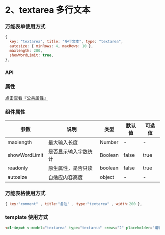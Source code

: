 # 2、textarea 多行文本

### 万能表单使用方式

```js
{
  key: "textarea", title: "多行文本", type: "textarea",
  autosize: { minRows: 4, maxRows: 10 },
  maxlength: 200,
  showWordLimit: true,
},
```

### API

### 属性

[点击查看『公共属性』](https://vkdoc.fsq.pub/admin/components/0%E3%80%81public.html)

### 组件属性

| 参数             | 说明                           | 类型    | 默认值  | 可选值 |
|------------------|-------------------------------|---------|--------|-------|
| maxlength            | 最大输入长度 | Number  | - | -  |
| showWordLimit          | 是否显示输入字数统计 | Boolean  | false | true |
| readonly          | 原生属性，是否只读  | boolean|  false | true |
| autosize      | 自适应内容高度 | object  | - | -  |

### 万能表格使用方式

```js
{ key:"comment" , title:"备注" , type:"textarea" , width:200 },
```


### template 使用方式
```html
<el-input v-model="textarea" type="textarea" :rows="2" placeholder="请输入内容"></el-input>
```
